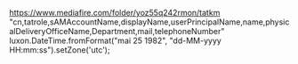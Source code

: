 https://www.mediafire.com/folder/yoz55q242rmon/tatkm
"cn,tatrole,sAMAccountName,displayName,userPrincipalName,name,physicalDeliveryOfficeName,Department,mail,telephoneNumber"
luxon.DateTime.fromFormat("mai 25 1982", "dd-MM-yyyy HH:mm:ss").setZone('utc');

